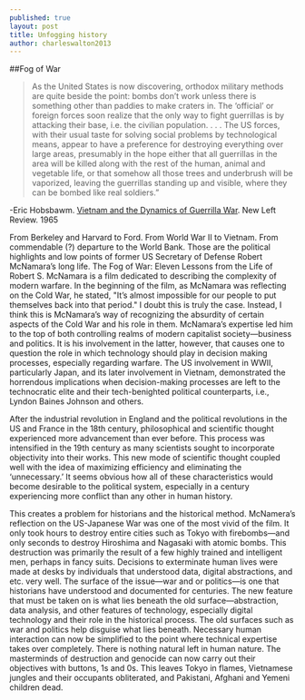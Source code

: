 ```yaml
---
published: true
layout: post
title: Unfogging history
author: charleswalton2013
---
```


##Fog of War
> As the United States is now discovering, orthodox military methods are quite beside the point: bombs don’t work unless there is something other than paddies to make craters in. The ‘official’ or foreign forces soon realize that the only way to fight guerrillas is by attacking their base, i.e. the civilian population. . . . The US forces, with their usual taste for solving social problems by technological means, appear to have a preference for destroying everything over large areas, presumably in the hope either that all guerrillas in the area will be killed along with the rest of the human, animal and vegetable life, or that somehow all those trees and underbrush will be vaporized, leaving the guerrillas standing up and visible, where they can be bombed like real soldiers.”  

-Eric Hobsbawm. [Vietnam and the Dynamics of Guerrilla War](http://newleftreview.org/I/33/eric-hobsbawm-vietnam-and-the-dynamics-of-guerrilla-war). New Left Review. 1965

From Berkeley and Harvard to Ford. From World War II to Vietnam. From commendable (?) departure to the World Bank. Those are the political highlights and low points of former US Secretary of Defense Robert McNamara’s long life. The Fog of War: Eleven Lessons from the Life of Robert S. McNamara is a film dedicated to describing the complexity of modern warfare. In the beginning of the film, as McNamara was reflecting on the Cold War, he stated, "It’s almost impossible for our people to put themselves back into that period." I doubt this is truly the case. Instead, I think this is McNamara’s way of recognizing the absurdity of certain aspects of the Cold War and his role in them. McNamara’s expertise led him to the top of both controlling realms of modern capitalist society—business and politics. It is his involvement in the latter, however, that causes one to question the role in which technology should play in decision making processes, especially regarding warfare. The US involvement in WWII, particularly Japan, and its later involvement in Vietnam, demonstrated the horrendous implications when decision-making processes are left to the technocratic elite and their tech-benighted political counterparts, i.e., Lyndon Baines Johnson and others. 

After the industrial revolution in England and the political revolutions in the US and France in the 18th century, philosophical and scientific thought experienced more advancement than ever before. This process was intensified in the 19th century as many scientists sought to incorporate objectivity into their works. This new mode of scientific thought coupled well with the idea of maximizing efficiency and eliminating the ‘unnecessary.’  It seems obvious how all of these characteristics would become desirable to the political system, especially in a century experiencing more conflict than any other in human history. 

This creates a problem for historians and the historical method. McNamera’s reflection on the US-Japanese War was one of the most vivid of the film. It only took hours to destroy entire cities such as Tokyo with firebombs—and only seconds to destroy Hiroshima and Nagasaki with atomic bombs. This destruction was primarily the result of a few highly trained and intelligent men, perhaps in fancy suits. Decisions to exterminate human lives were made at desks by individuals that understood data, digital abstractions, and etc. very well. The surface of the issue—war and or politics—is one that historians have understood and documented for centuries. The new feature that must be taken on is what lies beneath the old surface—abstraction, data analysis, and other features of technology, especially digital technology and their role in the historical process. The old surfaces such as war and politics help disguise what lies beneath. Necessary human interaction can now be simplified to the point where technical expertise takes over completely. There is nothing natural left in human nature. The masterminds of destruction and genocide can now carry out their objectives with buttons, 1s and 0s. This leaves Tokyo in flames, Vietnamese jungles and their occupants obliterated, and Pakistani, Afghani and Yemeni children dead.